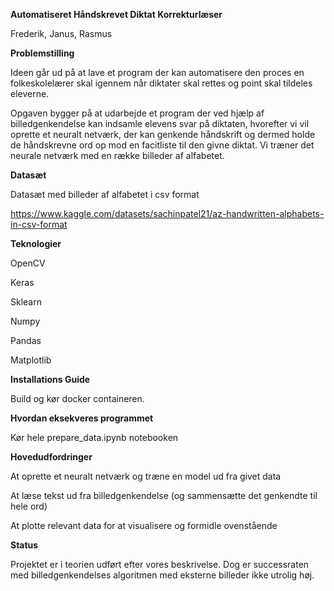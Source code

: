 **Automatiseret Håndskrevet Diktat Korrekturlæser**

Frederik, Janus, Rasmus


**Problemstilling**

Ideen går ud på at lave et program der kan automatisere den proces en folkeskolelærer skal igennem når diktater skal rettes og point skal tildeles eleverne.

Opgaven bygger på at udarbejde et program der ved hjælp af billedgenkendelse kan indsamle elevens svar på diktaten, hvorefter vi vil oprette et neuralt netværk, der kan genkende håndskrift og dermed holde de håndskrevne ord op mod en facitliste til den givne diktat. Vi træner det neurale netværk med en række billeder af alfabetet. 

**Datasæt**

Datasæt med billeder af alfabetet i csv format

https://www.kaggle.com/datasets/sachinpatel21/az-handwritten-alphabets-in-csv-format


**Teknologier**

OpenCV

Keras

Sklearn

Numpy

Pandas

Matplotlib


**Installations Guide**

Build og kør docker containeren.


**Hvordan eksekveres programmet**

Kør hele prepare_data.ipynb notebooken


**Hovedudfordringer**

At oprette et neuralt netværk og træne en model ud fra givet data

At læse tekst ud fra billedgenkendelse (og sammensætte det genkendte til hele ord)

At plotte relevant data for at visualisere og formidle ovenstående

**Status**

Projektet er i teorien udført efter vores beskrivelse. Dog er successraten med billedgenkendelses algoritmen med eksterne billeder ikke utrolig høj.



